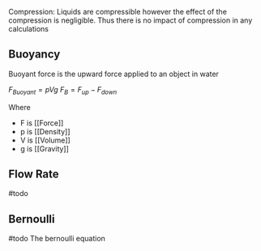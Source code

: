 Compression: Liquids are compressible however the effect of the compression is negligible. Thus there is no impact of compression in any calculations

## Buoyancy

Buoyant force is the upward force applied to an object in water

$F_{Buoyant} = pVg$
$F_{B} = F_{up} - F_{down}$

Where 
- F is [[Force]]
- p is [[Density]]
- V is [[Volume]]
- g is [[Gravity]]

## Flow Rate

#todo 

## Bernoulli
#todo 
The bernoulli equation